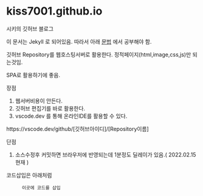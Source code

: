 # kiss7001.github.io
시키의 깃허브 블로그

이 문서는 Jekyll 로 되어있음. 따라서 아래 [문법](https://teddylee777.github.io/jekyll/Jekyll-%EC%82%AC%EC%9A%A9%EC%9D%84-%EC%9C%84%ED%95%9C-markdown-%EB%AC%B8%EB%B2%95) 에서 공부해야 함.

깃허브 Repository를 웹호스팅서버로 활용한다.
정적페이지(html,image,css,js)만 되는것임.



SPA로 활용하기에 좋음.

장점
1. 웹서버비용이 안든다.
2. 깃허브 편집기를 바로 활용한다.
3. vscode.dev 를 통해 온라인IDE를 활용할 수 있다.
<div>https://vscode.dev/github/[깃허브아이디]/[Repository이름]</div>

단점
1. 소스수정후 커밋하면 브라우저에 반영되는데 1분정도 딜레이가 있음.( 2022.02.15 현재 )

코드삽입은 아래처럼
<pre>
    <code> 이곳에 코드를 삽입</code> 
</pre>